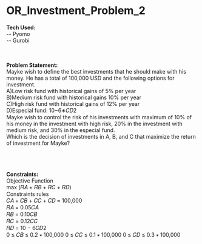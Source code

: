 # OR_Investment_Problem_2

**Tech Used:** <br />
-- Pyomo <br />
-- Gurobi <br />
<br />
<br />

**Problem Statement:** <br />
Mayke wish to define the best investments that he should make
with his money. He has a total of 100,000 USD and the
following options for investment. <br />
A)Low risk fund with historical gains of 5% per year <br />
B)Medium risk fund with historical gains 10% per year <br />
C)High risk fund with historical gains of 12% per year <br />
D)Especial fund: 10−6∗𝐶𝐷2 <br />
Mayke wish to control the risk of his investments with
maximum of 10% of his money in the investment with high risk,
20% in the investment with medium risk, and 30% in the
especial fund. <br />
Which is the decision of investments in A, B, and C that
maximize the return of investment for Mayke? <br />
<br />
<br />
<br />

**Constraints:** <br />
Objective Function <br />
max (𝑅𝐴 + 𝑅𝐵 + 𝑅𝐶 + 𝑅𝐷) <br />
Constraints rules <br />
𝐶𝐴 + 𝐶𝐵 + 𝐶𝐶 + 𝐶𝐷 = 100,000 <br />
𝑅𝐴 = 0.05𝐶𝐴 <br />
𝑅𝐵 = 0.10𝐶𝐵 <br />
𝑅𝐶 = 0.12𝐶𝐶 <br />
𝑅𝐷 = 10 − 6𝐶𝐷2 <br />
0 ≤ 𝐶𝐵 ≤ 0.2 ∗ 100,000
0 ≤ 𝐶𝐶 ≤ 0.1 ∗ 100,000
0 ≤ 𝐶𝐷 ≤ 0.3 ∗ 100,000
